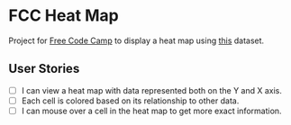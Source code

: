 # FCC Heat Map

Project for [Free Code Camp][1] to display a heat map using [this][2]
dataset.

## User Stories

- [ ] I can view a heat map with data represented both on the Y and X
      axis.
- [ ] Each cell is colored based on its relationship to other data.
- [ ] I can mouse over a cell in the heat map to get more exact
      information.

[1]: https://www.freecodecampe.com/
[2]:
https://raw.githubusercontent.com/FreeCodeCamp/ProjectReferenceData/master/global-temperature.json "Global Tempatures"
